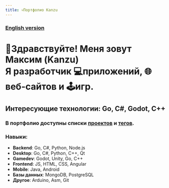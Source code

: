 ```yaml
---
title: 💀Портфолио Kanzu
---
```

### [English version](https://kanzu32.github.io/portfolio-en/)

# 👋Здравствуйте! Меня зовут **Максим** (Kanzu)<br />Я разработчик 💻приложений, 🌐веб-сайтов и 🕹️игр.

## Интересующие технологии: Go, С#, Godot, С++

### В портфолио доступны списки [проектов](ru/Проекты/) и [тегов](tags/).

### Навыки:
* **Backend**: Go, C#, Python, Node.js
* **Desktop**: Go, C#, Python, C++, Qt
* **Gamedev**: Godot, Unity, Go, С++
* **Frontend**: JS, HTML, CSS, Angular
* **Mobile**: Java, Android
* **Базы данных**: MongoDB, PostgreSQL
* **Другое**: Arduino, Asm, Git
